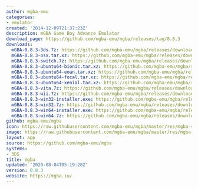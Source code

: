 ```yaml
---
author: mgba-emu
categories:
- emulator
created: '2014-12-09T21:37:23Z'
description: mGBA Game Boy Advance Emulator
download_page: https://github.com/mgba-emu/mgba/releases/tag/0.8.3
downloads:
  mGBA-0.8.3-3ds.7z: https://github.com/mgba-emu/mgba/releases/download/0.8.3/mGBA-0.8.3-3ds.7z
  mGBA-0.8.3-osx.tar.xz: https://github.com/mgba-emu/mgba/releases/download/0.8.3/mGBA-0.8.3-osx.tar.xz
  mGBA-0.8.3-switch.7z: https://github.com/mgba-emu/mgba/releases/download/0.8.3/mGBA-0.8.3-switch.7z
  mGBA-0.8.3-ubuntu64-bionic.tar.xz: https://github.com/mgba-emu/mgba/releases/download/0.8.3/mGBA-0.8.3-ubuntu64-bionic.tar.xz
  mGBA-0.8.3-ubuntu64-eoan.tar.xz: https://github.com/mgba-emu/mgba/releases/download/0.8.3/mGBA-0.8.3-ubuntu64-eoan.tar.xz
  mGBA-0.8.3-ubuntu64-focal.tar.xz: https://github.com/mgba-emu/mgba/releases/download/0.8.3/mGBA-0.8.3-ubuntu64-focal.tar.xz
  mGBA-0.8.3-ubuntu64-xenial.tar.xz: https://github.com/mgba-emu/mgba/releases/download/0.8.3/mGBA-0.8.3-ubuntu64-xenial.tar.xz
  mGBA-0.8.3-vita.7z: https://github.com/mgba-emu/mgba/releases/download/0.8.3/mGBA-0.8.3-vita.7z
  mGBA-0.8.3-wii.7z: https://github.com/mgba-emu/mgba/releases/download/0.8.3/mGBA-0.8.3-wii.7z
  mGBA-0.8.3-win32-installer.exe: https://github.com/mgba-emu/mgba/releases/download/0.8.3/mGBA-0.8.3-win32-installer.exe
  mGBA-0.8.3-win32.7z: https://github.com/mgba-emu/mgba/releases/download/0.8.3/mGBA-0.8.3-win32.7z
  mGBA-0.8.3-win64-installer.exe: https://github.com/mgba-emu/mgba/releases/download/0.8.3/mGBA-0.8.3-win64-installer.exe
  mGBA-0.8.3-win64.7z: https://github.com/mgba-emu/mgba/releases/download/0.8.3/mGBA-0.8.3-win64.7z
github: mgba-emu/mgba
icon: https://raw.githubusercontent.com/mgba-emu/mgba/master/res/mgba-48.png
image: https://raw.githubusercontent.com/mgba-emu/mgba/master/res/mgba-256.png
layout: app
source: https://github.com/mgba-emu/mgba
systems:
- 3DS
title: mgba
updated: '2020-08-04T05:19:28Z'
version: 0.8.3
website: https://mgba.io/
---
```

